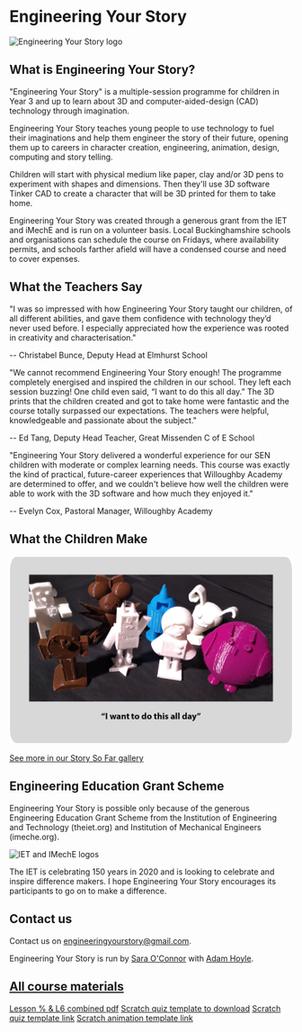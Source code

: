 # Engineering Your Story

![Engineering Your Story logo](assets/LogoTheFourthLong.png)

## What is Engineering Your Story?
"Engineering Your Story" is a multiple-session programme for children in Year 3 and up to learn about 3D and computer-aided-design (CAD) technology through imagination.

Engineering Your Story teaches young people to use technology to fuel their imaginations and help them engineer the story of their future, opening them up to careers in character creation, engineering, animation, design, computing and story telling.

Children will start with physical medium like paper, clay and/or 3D pens to experiment with shapes and dimensions. Then they'll use 3D software Tinker CAD to create a character that will be 3D printed for them to take home.

Engineering Your Story was created through a generous grant from the IET and iMechE and is run on a volunteer basis. Local Buckinghamshire schools and organisations can schedule the course on Fridays, where availability permits, and schools farther afield will have a condensed course and need to cover expenses.

## What the Teachers Say
"I was so impressed with how Engineering Your Story taught our children, of all different abilities, and gave them confidence with technology they’d never used before. I especially appreciated how the experience was rooted in creativity and characterisation."

-- Christabel Bunce, Deputy Head at Elmhurst School

"We cannot recommend Engineering Your Story enough! The programme completely energised and inspired the children in our school. They left each session buzzing! One child even said, “I want to do this all day.” The 3D prints that the children created and got to take home were fantastic and the course totally surpassed our expectations. The teachers were helpful, knowledgeable and passionate about the subject."

-- Ed Tang, Deputy Head Teacher, Great Missenden C of E School

"Engineering Your Story delivered a wonderful experience for our SEN children with moderate or complex learning needs. This course was exactly the kind of practical, future-career experiences that Willoughby Academy are determined to offer, and we couldn't believe how well the children were able to work with the 3D software and how much they enjoyed it."

-- Evelyn Cox, Pastoral Manager, Willoughby Academy

## What the Children Make

[![3D prints made by children during the Engineering Your Story course](assets/MainImageWithQuote.png)](story_so_far)

[See more in our Story So Far gallery](story_so_far)

## Engineering Education Grant Scheme
Engineering Your Story is possible only because of the generous Engineering Education Grant Scheme from the Institution of Engineering and Technology (theiet.org) and Institution of Mechanical Engineers (imeche.org).

![IET and IMechE logos](assets/IET_IMechE_logo.png)

The IET is celebrating 150 years in 2020 and is looking to celebrate and inspire difference makers. I hope Engineering Your Story encourages its participants to go on to make a difference.

## Contact us
Contact us on engineeringyourstory@gmail.com.

Engineering Your Story is run by [Sara O'Connor](https://github.com/saramoohead) with [Adam Hoyle](https://github.com/atomoil).

## [All course materials](session_list)

<a href="assets/L5_L6_combined.pdf">Lesson % & L6 combined pdf</a>
<a href="assets/QuizTemplate.sb3">Scratch quiz template to download</a>
[Scratch quiz template link](https://scratch.mit.edu/projects/896590516/)
[Scratch animation template link](https://scratch.mit.edu/projects/900030524/)

